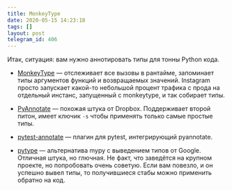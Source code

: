 ```yaml
---
title: MonkeyType
date: 2020-05-15 14:23:18
tags: []
layout: post
telegram_id: 406
---
```


Итак, ситуация: вам нужно аннотировать типы для тонны Python кода.

+ [MonkeyType](https://github.com/instagram/MonkeyType) — отслеживает все вызовы в рантайме, запоминает типы аргументов функций и возвращаемых значений. Instagram просто запускает какой-то небольшой процент трафика с прода на отдельный инстанс, запущенный с monkeytype, и так собирает типы.

+ [PyAnnotate](https://github.com/dropbox/pyannotate) — похожая штука от Dropbox. Поддерживает второй питон, имеет ключик `-s` чтобы применять только самые простые типы.

+ [pytest-annotate](https://github.com/kensho-technologies/pytest-annotate) — плагин для pytest, интегрирующий pyannotate.

+ [pytype](https://github.com/google/pytype) — альтернатива mypy с выведением типов от Google. Отличная штука, но глючная. Не факт, что заведётся на крупном проекте, но попробовать очень советую. Если вам повезло, и он успешно вывел типы, то получившиеся стабы можно применить обратно на код.
